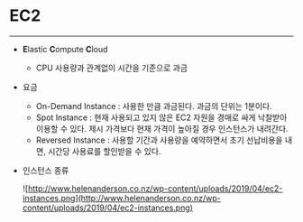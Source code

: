 # EC2

---

- **E**lastic **C**ompute **C**loud
    - CPU 사용량과 관계없이 시간을 기준으로 과금
- 요금
    - On-Demand Instance : 사용한 만큼 과금된다. 과금의 단위는 1분이다.
    - Spot Instance : 현재 사용되고 있지 않은 EC2 자원을 경매로 싸게 낙찰받아 이용할 수 있다. 제시 가격보다 현재 가격이 높아질 경우 인스턴스가 내려간다.
    - Reversed Instance : 사용할 기간과 사용량을 예약하면서 초기 선납비용을 내면, 시간당 사용료를 할인받을 수 있다.
- 인스턴스 종류
    
    ![http://www.helenanderson.co.nz/wp-content/uploads/2019/04/ec2-instances.png](http://www.helenanderson.co.nz/wp-content/uploads/2019/04/ec2-instances.png)
